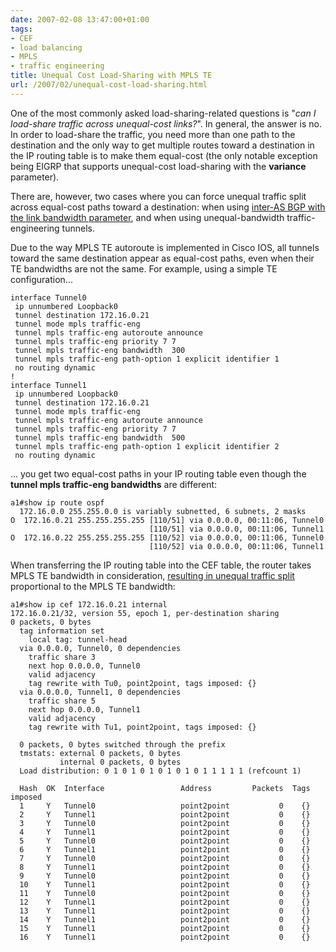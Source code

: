 ```yaml
---
date: 2007-02-08 13:47:00+01:00
tags:
- CEF
- load balancing
- MPLS
- traffic engineering
title: Unequal Cost Load-Sharing with MPLS TE
url: /2007/02/unequal-cost-load-sharing.html
---
```

One of the most commonly asked load-sharing-related questions is "*can I load-share traffic across unequal-cost links?*". In general, the answer is no. In order to load-share the traffic, you need more than one path to the destination and the only way to get multiple routes toward a destination in the IP routing table is to make them equal-cost (the only notable exception being EIGRP that supports unequal-cost load-sharing with the **variance** parameter).

There are, however, two cases where you can force unequal traffic split across equal-cost paths toward a destination: when using [inter-AS BGP with the link bandwidth parameter](/2008/07/unequal-bandwidth-ebgp-load-balancing.html), and when using unequal-bandwidth traffic-engineering tunnels.
<!--more-->
Due to the way MPLS TE autoroute is implemented in Cisco IOS, all tunnels toward the same destination appear as equal-cost paths, even when their TE bandwidths are not the same. For example, using a simple TE configuration...

``` {.code}
interface Tunnel0
 ip unnumbered Loopback0
 tunnel destination 172.16.0.21
 tunnel mode mpls traffic-eng
 tunnel mpls traffic-eng autoroute announce
 tunnel mpls traffic-eng priority 7 7
 tunnel mpls traffic-eng bandwidth  300
 tunnel mpls traffic-eng path-option 1 explicit identifier 1
 no routing dynamic
!
interface Tunnel1
 ip unnumbered Loopback0
 tunnel destination 172.16.0.21
 tunnel mode mpls traffic-eng
 tunnel mpls traffic-eng autoroute announce
 tunnel mpls traffic-eng priority 7 7
 tunnel mpls traffic-eng bandwidth  500
 tunnel mpls traffic-eng path-option 1 explicit identifier 2
 no routing dynamic
```

... you get two equal-cost paths in your IP routing table even though the **tunnel mpls traffic-eng bandwidths** are different:

``` {.code}
a1#show ip route ospf
  172.16.0.0 255.255.0.0 is variably subnetted, 6 subnets, 2 masks
O  172.16.0.21 255.255.255.255 [110/51] via 0.0.0.0, 00:11:06, Tunnel0
                               [110/51] via 0.0.0.0, 00:11:06, Tunnel1
O  172.16.0.22 255.255.255.255 [110/52] via 0.0.0.0, 00:11:06, Tunnel0
                               [110/52] via 0.0.0.0, 00:11:06, Tunnel1
```

When transferring the IP routing table into the CEF table, the router takes MPLS TE bandwidth in consideration, [resulting in unequal traffic split](/2006/10/cef-load-sharing-details.html) proportional to the MPLS TE bandwidth:

``` {.code}
a1#show ip cef 172.16.0.21 internal
172.16.0.21/32, version 55, epoch 1, per-destination sharing
0 packets, 0 bytes
  tag information set
    local tag: tunnel-head
  via 0.0.0.0, Tunnel0, 0 dependencies
    traffic share 3
    next hop 0.0.0.0, Tunnel0
    valid adjacency
    tag rewrite with Tu0, point2point, tags imposed: {}
  via 0.0.0.0, Tunnel1, 0 dependencies
    traffic share 5
    next hop 0.0.0.0, Tunnel1
    valid adjacency
    tag rewrite with Tu1, point2point, tags imposed: {}

  0 packets, 0 bytes switched through the prefix
  tmstats: external 0 packets, 0 bytes
           internal 0 packets, 0 bytes
  Load distribution: 0 1 0 1 0 1 0 1 0 1 0 1 1 1 1 1 (refcount 1)

  Hash  OK  Interface                 Address         Packets  Tags imposed
  1     Y   Tunnel0                   point2point           0    {}
  2     Y   Tunnel1                   point2point           0    {}
  3     Y   Tunnel0                   point2point           0    {}
  4     Y   Tunnel1                   point2point           0    {}
  5     Y   Tunnel0                   point2point           0    {}
  6     Y   Tunnel1                   point2point           0    {}
  7     Y   Tunnel0                   point2point           0    {}
  8     Y   Tunnel1                   point2point           0    {}
  9     Y   Tunnel0                   point2point           0    {}
  10    Y   Tunnel1                   point2point           0    {}
  11    Y   Tunnel0                   point2point           0    {}
  12    Y   Tunnel1                   point2point           0    {}
  13    Y   Tunnel1                   point2point           0    {}
  14    Y   Tunnel1                   point2point           0    {}
  15    Y   Tunnel1                   point2point           0    {}
  16    Y   Tunnel1                   point2point           0    {}
```
